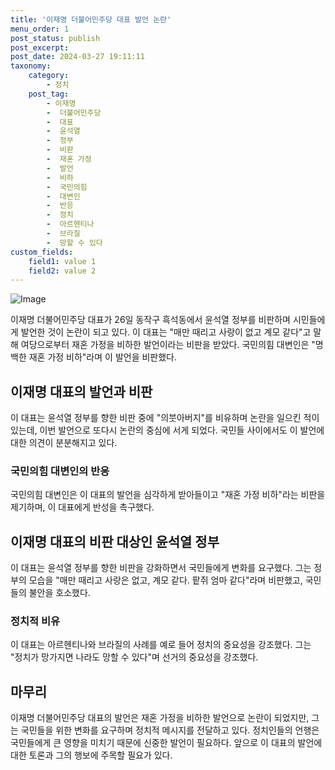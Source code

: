 ```yaml
---
title: '이재명 더불어민주당 대표 발언 논란'
menu_order: 1
post_status: publish
post_excerpt: 
post_date: 2024-03-27 19:11:11
taxonomy:
    category:
        - 정치
    post_tag:
        - 이재명
        -  더불어민주당
        -  대표
        -  윤석열
        -  정부
        -  비판
        -  재혼 가정
        -  발언
        -  비하
        -  국민의힘
        -  대변인
        -  반응
        -  정치
        -  아르헨티나
        -  브라질
        -  망할 수 있다
custom_fields:
    field1: value 1
    field2: value 2
---
```


![Image](https://imgnews.pstatic.net/image/025/2024/03/27/0003350147_001_20240327101101074.jpg?type=w647)

이재명 더불어민주당 대표가 26일 동작구 흑석동에서 윤석열 정부를 비판하며 시민들에게 발언한 것이 논란이 되고 있다. 이 대표는 "매만 때리고 사랑이 없고 계모 같다"고 말해 여당으로부터 재혼 가정을 비하한 발언이라는 비판을 받았다. 국민의힘 대변인은 "명백한 재혼 가정 비하"라며 이 발언을 비판했다.
## 이재명 대표의 발언과 비판
이 대표는 윤석열 정부를 향한 비판 중에 "의붓아버지"를 비유하며 논란을 일으킨 적이 있는데, 이번 발언으로 또다시 논란의 중심에 서게 되었다. 국민들 사이에서도 이 발언에 대한 의견이 분분해지고 있다.
### 국민의힘 대변인의 반응
국민의힘 대변인은 이 대표의 발언을 심각하게 받아들이고 "재혼 가정 비하"라는 비판을 제기하며, 이 대표에게 반성을 촉구했다. 
## 이재명 대표의 비판 대상인 윤석열 정부
이 대표는 윤석열 정부를 향한 비판을 강화하면서 국민들에게 변화를 요구했다. 그는 정부의 모습을 "매만 때리고 사랑은 없고, 계모 같다. 팥쥐 엄마 같다"라며 비판했고, 국민들의 불안을 호소했다.
### 정치적 비유
이 대표는 아르헨티나와 브라질의 사례를 예로 들어 정치의 중요성을 강조했다. 그는 "정치가 망가지면 나라도 망할 수 있다"며 선거의 중요성을 강조했다.
## 마무리
이재명 더불어민주당 대표의 발언은 재혼 가정을 비하한 발언으로 논란이 되었지만, 그는 국민들을 위한 변화를 요구하며 정치적 메시지를 전달하고 있다. 정치인들의 언행은 국민들에게 큰 영향을 미치기 때문에 신중한 발언이 필요하다. 앞으로 이 대표의 발언에 대한 토론과 그의 행보에 주목할 필요가 있다.
